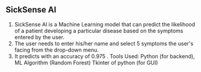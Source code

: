 ## SickSense AI
1. SickSense AI is a Machine Learning model that can predict the likelihood of a patient developing a particular disease based
on the symptoms entered by the user.
2. The user needs to enter his/her name and select 5 symptoms the user's facing from the drop-down menu.
3. It predicts with an accuracy of 0.975 .
Tools Used: Python (for backend), ML Algorithm (Random Forest)
            Tkinter of python (for GUI)
